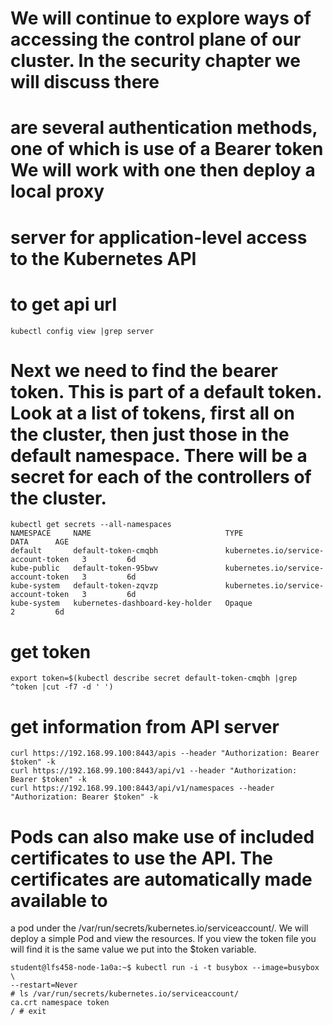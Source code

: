 # We will continue to explore ways of accessing the control plane of our cluster. In the security chapter we will discuss there

# are several authentication methods, one of which is use of a Bearer token We will work with one then deploy a local proxy

# server for application-level access to the Kubernetes API

# to get api url
```
kubectl config view |grep server
```

# Next we need to find the bearer token. This is part of a default token. Look at a list of tokens, first all on the cluster, then just those in the default namespace. There will be a secret for each of the controllers of the cluster.

```
kubectl get secrets --all-namespaces
NAMESPACE     NAME                              TYPE                                  DATA      AGE
default       default-token-cmqbh               kubernetes.io/service-account-token   3         6d
kube-public   default-token-95bwv               kubernetes.io/service-account-token   3         6d
kube-system   default-token-zqvzp               kubernetes.io/service-account-token   3         6d
kube-system   kubernetes-dashboard-key-holder   Opaque                                2         6d
```

# get token

```
export token=$(kubectl describe secret default-token-cmqbh |grep ^token |cut -f7 -d ' ')
```

#  get information from API server
```
curl https://192.168.99.100:8443/apis --header "Authorization: Bearer $token" -k
curl https://192.168.99.100:8443/api/v1 --header "Authorization: Bearer $token" -k
curl https://192.168.99.100:8443/api/v1/namespaces --header "Authorization: Bearer $token" -k

```

# Pods can also make use of included certificates to use the API. The certificates are automatically made available to
a pod under the /var/run/secrets/kubernetes.io/serviceaccount/. We will deploy a simple Pod and view the
resources. If you view the token file you will find it is the same value we put into the $token variable.

```
student@lfs458-node-1a0a:~$ kubectl run -i -t busybox --image=busybox \
--restart=Never
# ls /var/run/secrets/kubernetes.io/serviceaccount/
ca.crt namespace token
/ # exit
```

